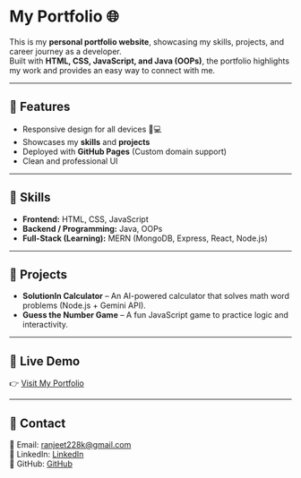 # My Portfolio 🌐

This is my **personal portfolio website**, showcasing my skills, projects, and career journey as a developer.  
Built with **HTML, CSS, JavaScript, and Java (OOPs)**, the portfolio highlights my work and provides an easy way to connect with me.

---

## 🔹 Features
- Responsive design for all devices 📱💻
- Showcases my **skills** and **projects**
- Deployed with **GitHub Pages** (Custom domain support)
- Clean and professional UI

---

## 🔹 Skills
- **Frontend:** HTML, CSS, JavaScript  
- **Backend / Programming:** Java, OOPs  
- **Full-Stack (Learning):** MERN (MongoDB, Express, React, Node.js)

---

## 🔹 Projects
- **SolutionIn Calculator** – An AI-powered calculator that solves math word problems (Node.js + Gemini API).  
- **Guess the Number Game** – A fun JavaScript game to practice logic and interactivity.  

---

## 🔹 Live Demo
👉 [Visit My Portfolio](https://yourusername.github.io/my-portfolio/)  

---

## 🔹 Contact
📩 Email: ranjeet228k@gmail.com  
🔗 LinkedIn: [LinkedIn](https://linkedin.com/in/ranjeet-kumar-36659b241/)  
🐙 GitHub: [GitHub](https://github.com/RanjeetKumar228)
